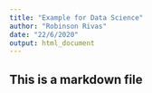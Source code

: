 ```yaml
---
title: "Example for Data Science"
author: "Robinson Rivas"
date: "22/6/2020"
output: html_document
---
```


## This is a markdown file 